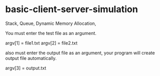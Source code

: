 # basic-client-server-simulation
Stack, Queue, Dynamic Memory Allocation,

You must enter the test file as an argument.

argv[1] = file1.txt
argv[2] = file2.txt

also must enter the output file as an argument, your program will create output file automatically.

argv[3] = output.txt
